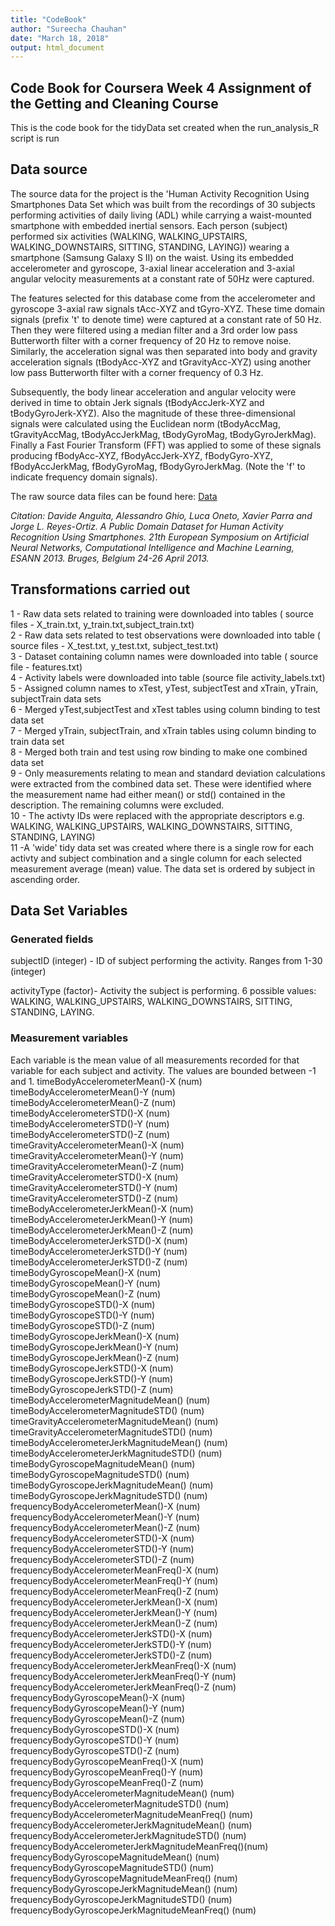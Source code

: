 ```yaml
---
title: "CodeBook"
author: "Sureecha Chauhan"
date: "March 18, 2018"
output: html_document
---
```

## Code Book for Coursera Week 4 Assignment of the Getting and Cleaning Course

This is the code book for the tidyData set created when the run_analysis_R script is run

## Data source

The source data for the project is the 'Human Activity Recognition Using Smartphones Data Set which was built from the recordings of 30 subjects performing activities of daily living (ADL) while carrying a waist-mounted smartphone with embedded inertial sensors.  Each person (subject) performed six activities (WALKING, WALKING_UPSTAIRS, WALKING_DOWNSTAIRS, SITTING, STANDING, LAYING)) wearing a smartphone (Samsung Galaxy S II) on the waist.  Using its embedded accelerometer and gyroscope,  3-axial linear acceleration and 3-axial angular velocity measurements at a constant rate of 50Hz were captured. 

The features selected for this database come from the accelerometer and gyroscope 3-axial raw signals tAcc-XYZ and tGyro-XYZ. These time domain signals (prefix 't' to denote time) were captured at a constant rate of 50 Hz. Then they were filtered using a median filter and a 3rd order low pass Butterworth filter with a corner frequency of 20 Hz to remove noise. Similarly, the acceleration signal was then separated into body and gravity acceleration signals (tBodyAcc-XYZ and tGravityAcc-XYZ) using another low pass Butterworth filter with a corner frequency of 0.3 Hz. 

Subsequently, the body linear acceleration and angular velocity were derived in time to obtain Jerk signals (tBodyAccJerk-XYZ and tBodyGyroJerk-XYZ). Also the magnitude of these three-dimensional signals were calculated using the Euclidean norm (tBodyAccMag, tGravityAccMag, tBodyAccJerkMag, tBodyGyroMag, tBodyGyroJerkMag). Finally a Fast Fourier Transform (FFT) was applied to some of these signals producing fBodyAcc-XYZ, fBodyAccJerk-XYZ, fBodyGyro-XYZ, fBodyAccJerkMag, fBodyGyroMag, fBodyGyroJerkMag. (Note the 'f' to indicate frequency domain signals). 

The raw source data files can be found here:  [Data](https://d396qusza40orc.cloudfront.net/getdata%2Fprojectfiles%2FUCI%20HAR%20Dataset.zip) 

*Citation: Davide Anguita, Alessandro Ghio, Luca Oneto, Xavier Parra and Jorge L. Reyes-Ortiz. A Public Domain Dataset for Human Activity Recognition Using Smartphones. 21th European Symposium on Artificial Neural Networks, Computational Intelligence and Machine Learning, ESANN 2013. Bruges, Belgium 24-26 April 2013.*

## Transformations carried out

1 - Raw data sets related to training were downloaded into tables ( source files - X_train.txt, y_train.txt,subject_train.txt)  
2 - Raw data sets related to test observations were downloaded into table ( source files - X_test.txt, y_test.txt, subject_test.txt)  
3 - Dataset containing column names were downloaded into table ( source file - features.txt)  
4 - Activity labels were downloaded into table (source file activity_labels.txt)  
5 - Assigned column names to xTest, yTest, subjectTest and xTrain, yTrain, subjectTrain data sets    
6 - Merged yTest,subjectTest and xTest tables using column binding to test data set    
7 - Merged yTrain, subjectTrain, and xTrain tables using column binding to train data set    
8 - Merged both train and test using row binding to make one combined data set  
9 - Only measurements relating to mean and standard deviation calculations were extracted from the combined data set. These were identified where the measurement name had either mean() or std() contained in the description. The remaining columns were excluded.  
10 - The activty IDs were replaced with the appropriate descriptors e.g. WALKING, WALKING_UPSTAIRS, WALKING_DOWNSTAIRS, SITTING, STANDING, LAYING)  
11 -A 'wide' tidy data set was created where there is a single row for each activty and subject combination and a single column for  each selected measurement average (mean) value.  The data set is ordered by subject in ascending order.  

## Data Set Variables

### Generated fields
subjectID (integer) - ID of subject performing the activity. Ranges from 1-30 (integer)

activityType (factor)- Activity the subject is performing.  6 possible values: WALKING, WALKING_UPSTAIRS, WALKING_DOWNSTAIRS, SITTING, STANDING, LAYING. 

### Measurement variables
Each variable is the mean value of all measurements recorded for that variable for each subject and activity. The values are bounded between -1 and 1. 
timeBodyAccelerometerMean()-X                    (num) 
  timeBodyAccelerometerMean()-Y                    (num)  
  timeBodyAccelerometerMean()-Z                    (num)  
  timeBodyAccelerometerSTD()-X                     (num)  
  timeBodyAccelerometerSTD()-Y                     (num)  
  timeBodyAccelerometerSTD()-Z                     (num)  
  timeGravityAccelerometerMean()-X                 (num)  
  timeGravityAccelerometerMean()-Y                 (num)  
  timeGravityAccelerometerMean()-Z                 (num)  
  timeGravityAccelerometerSTD()-X                  (num)  
  timeGravityAccelerometerSTD()-Y                  (num)  
  timeGravityAccelerometerSTD()-Z                  (num)  
  timeBodyAccelerometerJerkMean()-X                (num)  
  timeBodyAccelerometerJerkMean()-Y                (num)  
  timeBodyAccelerometerJerkMean()-Z                (num)  
  timeBodyAccelerometerJerkSTD()-X                 (num)  
  timeBodyAccelerometerJerkSTD()-Y                 (num)  
  timeBodyAccelerometerJerkSTD()-Z                 (num)  
  timeBodyGyroscopeMean()-X                        (num)  
  timeBodyGyroscopeMean()-Y                        (num)  
  timeBodyGyroscopeMean()-Z                        (num)  
  timeBodyGyroscopeSTD()-X                         (num)  
  timeBodyGyroscopeSTD()-Y                         (num)  
  timeBodyGyroscopeSTD()-Z                         (num)  
  timeBodyGyroscopeJerkMean()-X                    (num)  
  timeBodyGyroscopeJerkMean()-Y                    (num)  
  timeBodyGyroscopeJerkMean()-Z                    (num)  
  timeBodyGyroscopeJerkSTD()-X                     (num)  
  timeBodyGyroscopeJerkSTD()-Y                     (num)  
  timeBodyGyroscopeJerkSTD()-Z                     (num)  
  timeBodyAccelerometerMagnitudeMean()             (num)  
  timeBodyAccelerometerMagnitudeSTD()              (num)  
  timeGravityAccelerometerMagnitudeMean()          (num)  
  timeGravityAccelerometerMagnitudeSTD()           (num)  
  timeBodyAccelerometerJerkMagnitudeMean()         (num)  
  timeBodyAccelerometerJerkMagnitudeSTD()          (num)  
  timeBodyGyroscopeMagnitudeMean()                 (num)  
  timeBodyGyroscopeMagnitudeSTD()                  (num)  
  timeBodyGyroscopeJerkMagnitudeMean()             (num)  
  timeBodyGyroscopeJerkMagnitudeSTD()              (num)  
  frequencyBodyAccelerometerMean()-X               (num)  
  frequencyBodyAccelerometerMean()-Y               (num)  
  frequencyBodyAccelerometerMean()-Z               (num)  
  frequencyBodyAccelerometerSTD()-X                (num)  
  frequencyBodyAccelerometerSTD()-Y                (num)  
  frequencyBodyAccelerometerSTD()-Z                (num)  
  frequencyBodyAccelerometerMeanFreq()-X           (num)  
  frequencyBodyAccelerometerMeanFreq()-Y           (num)  
  frequencyBodyAccelerometerMeanFreq()-Z           (num)  
  frequencyBodyAccelerometerJerkMean()-X           (num)  
  frequencyBodyAccelerometerJerkMean()-Y           (num)  
  frequencyBodyAccelerometerJerkMean()-Z           (num)  
  frequencyBodyAccelerometerJerkSTD()-X            (num)  
  frequencyBodyAccelerometerJerkSTD()-Y            (num)  
  frequencyBodyAccelerometerJerkSTD()-Z            (num)  
  frequencyBodyAccelerometerJerkMeanFreq()-X       (num)  
  frequencyBodyAccelerometerJerkMeanFreq()-Y       (num)  
  frequencyBodyAccelerometerJerkMeanFreq()-Z       (num)  
  frequencyBodyGyroscopeMean()-X                   (num)  
  frequencyBodyGyroscopeMean()-Y                   (num)  
  frequencyBodyGyroscopeMean()-Z                   (num)  
  frequencyBodyGyroscopeSTD()-X                    (num)  
  frequencyBodyGyroscopeSTD()-Y                    (num)  
  frequencyBodyGyroscopeSTD()-Z                    (num)  
  frequencyBodyGyroscopeMeanFreq()-X               (num)  
  frequencyBodyGyroscopeMeanFreq()-Y               (num)  
  frequencyBodyGyroscopeMeanFreq()-Z               (num)  
  frequencyBodyAccelerometerMagnitudeMean()        (num)  
  frequencyBodyAccelerometerMagnitudeSTD()         (num)  
  frequencyBodyAccelerometerMagnitudeMeanFreq()    (num)  
  frequencyBodyAccelerometerJerkMagnitudeMean()    (num)  
  frequencyBodyAccelerometerJerkMagnitudeSTD()     (num)  
  frequencyBodyAccelerometerJerkMagnitudeMeanFreq()(num)  
  frequencyBodyGyroscopeMagnitudeMean()            (num)  
  frequencyBodyGyroscopeMagnitudeSTD()             (num)  
  frequencyBodyGyroscopeMagnitudeMeanFreq()        (num)  
  frequencyBodyGyroscopeJerkMagnitudeMean()        (num)  
  frequencyBodyGyroscopeJerkMagnitudeSTD()         (num)  
  frequencyBodyGyroscopeJerkMagnitudeMeanFreq()    (num)  